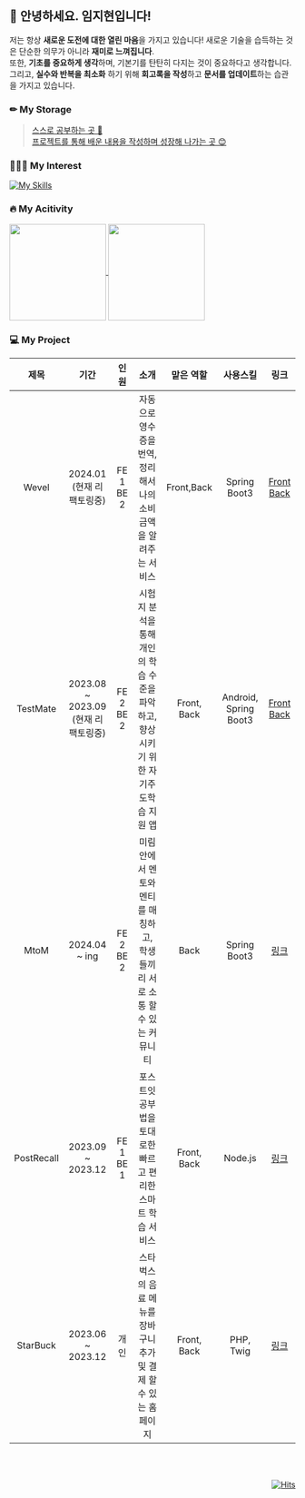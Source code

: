 ## 👋 안녕하세요. 임지현입니다!
저는 항상 **새로운 도전에 대한 열린 마음**을 가지고 있습니다! 새로운 기술을 습득하는 것은 단순한 의무가 아니라 **재미로 느껴집니다**. <br>
또한, **기초를 중요하게 생각**하며, 기본기를 탄탄히 다지는 것이 중요하다고 생각합니다. <br>
그리고, **실수와 반복을 최소화** 하기 위해 **회고록을 작성**하고 **문서를 업데이트**하는 습관을 가지고 있습니다.

### ✏ My Storage
> [스스로 공부하는 곳 🤗](https://rei050r.tistory.com/) <br>
  [프로젝트를 통해 배운 내용을 작성하며 성장해 나가는 곳 😊](https://velog.io/@mic050r)

### 💁🏻‍♀️ My Interest
<!-- <code><img height="35" src="https://skills.thijs.gg/icons?i=rust&theme=light"></code>
<code><img height="35" src="https://skills.thijs.gg/icons?i=go&theme=light"></code>
<code><img height="35" src="https://skills.thijs.gg/icons?i=spring&theme=light"></code>
<code><img height="35" src="https://skills.thijs.gg/icons?i=sequelize&theme=light"></code>
<code><img height="35" src="https://skills.thijs.gg/icons?i=redis&theme=light"></code>
<code><img height="35" src="https://skills.thijs.gg/icons?i=aws&theme=light"></code>
<code><img height="35" src="https://skills.thijs.gg/icons?i=docker&theme=light"></code>
<code><img height="35" src="https://skills.thijs.gg/icons?i=notion&theme=light"></code>
<code><img height="35" src="https://skills.thijs.gg/icons?i=obsidian&theme=dark"></code>
--> 
[![My Skills](https://skillicons.dev/icons?i=spring,hibernate,gradle,docker,linux,aws,redis,gitlab,obsidian,notion)](https://skillicons.dev)

### 🔥 My Acitivity

<a href="https://github.com/mic050r/github-readme-stats">
  <img height=170 align="center" src="https://github-readme-stats.vercel.app/api?username=mic050r" />
</a>

<a href="https://git.io/streak-stats">
  <img height=170 align="center" src="https://streak-stats.demolab.com?user=mic050r&theme=transparent" />
</a> 


### 💻 My Project

<div align="center">

| 제목 | 기간 | 인원 | 소개 | 맡은 역할 | 사용스킬 | 링크 |
| :--------: | :-----: | :---------: | :-------: | :-------: | :------: | :---------: |
| Wevel | 2024.01 <br> (현재 리팩토링중) | FE 1 BE 2 | 자동으로 영수증을 번역, 정리해서 나의 소비금액을 알려주는 서비스 | Front,Back | Spring Boot3 | [Front](https://github.com/23JGP/Wevel_App) [Back](https://github.com/23JGP/Wevel_Server) |
| TestMate | 2023.08 ~ 2023.09<br> (현재 리팩토링중) | FE 2 BE 2 | 시험지 분석을 통해 개인의 학습 수준을 파악하고, 향상시키기 위한 자기주도학습 지원 앱 | Front, Back | Android, Spring Boot3 | [Front](https://github.com/2023-Test-mate/test-mate-android) [Back](https://github.com/2023-Test-mate/test-mate-back-ver2) |
| MtoM | 2024.04 ~ ing | FE 2 BE 2 | 미림 안에서 멘토와 멘티를 매칭하고, 학생들끼리 서로 소통 할 수 있는 커뮤니티 | Back | Spring Boot3 | [링크](https://github.com/2024-ITShow-MToM/MtoM-Back) |
| PostRecall | 2023.09 ~ 2023.12 | FE 1 BE 1 | 포스트잇 공부법을 토대로한 빠르고 편리한 스마트 학습 서비스 | Front, Back | Node.js | [링크](https://github.com/PostRecall/PostRecall-BE) |
| StarBuck | 2023.06 ~ 2023.12 | 개인 | 스타벅스의 음료 메뉴를 장바구니 추가 및 결제 할 수 있는 홈페이지 | Front, Back | PHP, Twig | [링크](https://github.com/mic050r/StarBucks) |
</div>

<br>
<br>
<p align="right">
  <a href="https://github.com/mic050r/hit-counter">
    <img src="https://hits.seeyoufarm.com/api/count/incr/badge.svg?url=https%3A%2F%2Fgithub.com%2Fmic050r%2Fhit-counter&count_bg=%23000000&title_bg=%23000000&icon=github.svg&icon_color=%23FFFFFF&title=hits&edge_flat=false" alt="Hits">
  </a>
</p>

